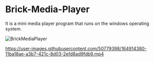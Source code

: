 # Brick-Media-Player
It is a mini media player program that runs on the windows operating system.


![BrickMediaPlayer](https://user-images.githubusercontent.com/50779398/164914384-afda027c-ee6c-4e8a-9348-2da7222c0793.png)



https://user-images.githubusercontent.com/50779398/164914380-11ba18ae-a3b7-421c-8d03-2efd8ad9fdb9.mp4



